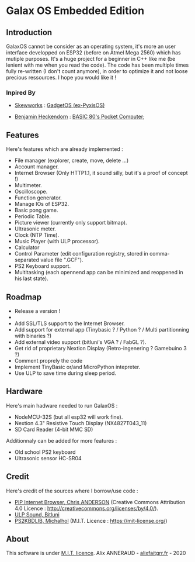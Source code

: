 # Galax OS Embedded Edition

## Introduction

GalaxOS cannot be consider as an operating system, it's more an user interface developped on ESP32 (before on Atmel Mega 2560) which has mutiple purposes. It's a huge project for a beginner in C++ like me (be lenient with me when you read the code).
The code has been multiple times fully re-written (I don't count anymore), in order to optimize it and not loose precious ressources. I hope you would like it !

### Inpired By

- [Skewworks](https://www.skewworks.com "Skewworks") : [GadgetOS (ex-PyxisOS)](https://www.skewworks.com/pyxis "GadgetOS (ex-PyxisOS)")

- [Benjamin Heckendorn](https://www.benheck.com/ "Benjamin Heckendorn") : [BASIC 80's Pocket Computer](https://www.youtube.com/watch?v=Hjdj14C_jAI "BASIC 80's Pocket Computer");

## Features

Here's features which are already implemented :

- File manager (explorer, create, move, delete ...)
- Account manager.
- Internet Browser (Only HTTP1.1, it sound silly, but it's a proof of concept !)
- Multimeter.
- Oscilloscope.
- Function generator.
- Manage IOs of ESP32.
- Basic pong game.
- Periodic Table.
- Picture viewer (currently only support bitmap).
- Ultrasonic meter.
- Clock (NTP Time).
- Music Player (with ULP processor).
- Calculator
- Control Parameter (edit configuration registry, stored in comma-separated value file ".GCF").
- PS2 Keyboard support.
- Multitasking (each opennend app can be minimized and reoppened in his last state).

## Roadmap

- Release a version !
- 
- Add SSL/TLS support to the Internet Browser.
- Add support for external app (Tinybasic ? / Python ? / Multi partitionning with binaries ?)
- Add external video support (bitluni's VGA ? / FabGL ?).
- Get rid of proprietary Nextion Display (Retro-ingenering ? Gamebuino 3 ?)
- Comment proprely the code
- Implement TinyBasic or/and MicroPython intepreter.
- Use ULP to save time during sleep period.


## Hardware

Here's main hadware needed to run GalaxOS :

- NodeMCU-32S (but all esp32 will work fine).
- Nextion 4.3" Resistive Touch Display (NX4827T043_11)
- SD Card Reader (4-bit MMC SD)

Additionnaly can be added for more features :

- Old school PS2 keyboard
- Ultrasonic sensor HC-SR04

## Credit

Here's credit of the sources where I borrow/use code :

- [PIP Internet Browser, Chris ANDERSON](https://github.com/zigwart/PIP-Arduino-Web-Browser "PIP Internet Browser, Chris ANDERSON") (Creative Commons Attribution 4.0 Licence :  http://creativecommons.org/licenses/by/4.0/).
- [ULP Sound, Bitluni](https://github.com/bitluni/ULPSoundESP32 "ULP Sound, Bitluni")
- [PS2KBDLIB, Michalhol](https://github.com/bitluni/ULPSoundESP32 "PS2KBDLIB, Michalhol") (M.I.T. Licence :  https://mit-license.org/)

## About

This software is under [M.I.T. licence](https://mit-license.org/ "M.I.T. licence").
Alix ANNERAUD - [alixfaitgrr.fr](https://alixfaitgrr.fr "alixfaitgrr.fr") - 2020
